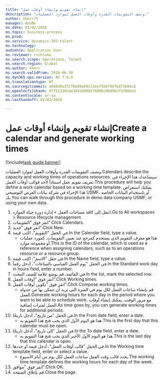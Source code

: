 ```yaml
--- 
title: "إنشاء تقويم وإنشاء أوقات عمل"
description: "وتصف التقويمات القدرة وأوقات العمل لموارد العمليات."
author: kherr75
manager: AnnBe
ms.date: 03/02/2016
ms.topic: business-process
ms.prod: 
ms.service: dynamics-365-talent
ms.technology: 
audience: Application User
ms.reviewer: rschloma
ms.search.scope: Operations, Talent
ms.search.region: Global
ms.author: kherr
ms.search.validFrom: 2016-06-30
ms.dyn365.ops.version: AX 7.0.0
ms.translationtype: HT
ms.sourcegitcommit: a9d0d9a3f278a09e89311ee75b6f95fb4f3b04cb
ms.openlocfilehash: 97751310cee3441d80d57860bc90490cf5708de2
ms.contentlocale: ar-sa
ms.lasthandoff: 02/02/2018

---
```

# <a name="create-a-calendar-and-generate-working-times"></a><span data-ttu-id="210f8-103">إنشاء تقويم وإنشاء أوقات عمل</span><span class="sxs-lookup"><span data-stu-id="210f8-103">Create a calendar and generate working times</span></span>

[!include[task guide banner](../../includes/task-guide-banner.md)]

<span data-ttu-id="210f8-104">وتصف التقويمات القدرة وأوقات العمل لموارد العمليات.</span><span class="sxs-lookup"><span data-stu-id="210f8-104">Calendars describe the capacity and working times of operations resources.</span></span> <span data-ttu-id="210f8-105">سيساعدك هذا الإجراء في تعريف تقويم عمل استناداً لأحد قوالب أوقات العمل.</span><span class="sxs-lookup"><span data-stu-id="210f8-105">This procedure will help you define a work calendar based on a working time template.</span></span> <span data-ttu-id="210f8-106">يمكنك استعراض هذا الإجراء في شركة بيانات العرض التوضيحي USMF، أو باستخدام البيانات الخاصة بك.</span><span class="sxs-lookup"><span data-stu-id="210f8-106">You can walk through this procedure in demo data company USMF, or using your own data.</span></span>

1. <span data-ttu-id="210f8-107">انتقل إلى كافة مساحات العمل > إدارة دورة حياة الموارد.</span><span class="sxs-lookup"><span data-stu-id="210f8-107">Go to All workspaces > Resource lifecycle management.</span></span>
2. <span data-ttu-id="210f8-108">انقر فوق "التقويمات".</span><span class="sxs-lookup"><span data-stu-id="210f8-108">Click Calendars.</span></span>
3. <span data-ttu-id="210f8-109">انقر فوق "جديد".</span><span class="sxs-lookup"><span data-stu-id="210f8-109">Click New.</span></span>
4. <span data-ttu-id="210f8-110">في الحقل "التقويم"، اكتب قيمة.</span><span class="sxs-lookup"><span data-stu-id="210f8-110">In the Calendar field, type a value.</span></span>
    * <span data-ttu-id="210f8-111">هذا هو معرف التقويم الذي يستخدم كمرجع عند تعيين التقويمات، كمورد عمليات أو مجموعة موارد.</span><span class="sxs-lookup"><span data-stu-id="210f8-111">This is the ID of the calendar, which is used as a reference when assigning calendars, such as to an operations resource or a resource group.</span></span>  
5. <span data-ttu-id="210f8-112">في حقل "الاسم"، اكتب قيمة.</span><span class="sxs-lookup"><span data-stu-id="210f8-112">In the Name field, type a value.</span></span>
6. <span data-ttu-id="210f8-113">في الحقل "يوم العمل القياسي بالساعات"، أدخل رقماً.</span><span class="sxs-lookup"><span data-stu-id="210f8-113">In the Standard work day in hours field, enter a number.</span></span>
7. <span data-ttu-id="210f8-114">في القائمة، قم بوضع علامة للصف المحدد.</span><span class="sxs-lookup"><span data-stu-id="210f8-114">In the list, mark the selected row.</span></span>
8. <span data-ttu-id="210f8-115">انقر فوق "أوقات العمل".</span><span class="sxs-lookup"><span data-stu-id="210f8-115">Click Working times.</span></span>
9. <span data-ttu-id="210f8-116">انقر فوق "تكوين أوقات العمل".</span><span class="sxs-lookup"><span data-stu-id="210f8-116">Click Compose working times.</span></span>
    * <span data-ttu-id="210f8-117">قم بإنشاء ساعات العمل لكل يوم في الفترة التي تريد أن تتمكن بها من جدولة العمل.</span><span class="sxs-lookup"><span data-stu-id="210f8-117">Generate working hours for each day in the period where you want to be able to schedule work.</span></span> <span data-ttu-id="210f8-118">مع مرور الوقت، يمكنك إنشاء أوقات العمل لفترات إضافية.</span><span class="sxs-lookup"><span data-stu-id="210f8-118">As time goes by, you can generate working times for additional periods.</span></span>  
10. <span data-ttu-id="210f8-119">في الحقل "من تاريخ"، أدخل تاريخًا.</span><span class="sxs-lookup"><span data-stu-id="210f8-119">In the From date field, enter a date.</span></span>
    * <span data-ttu-id="210f8-120">هذا هو اليوم الأول الذي يجب فتح هذا التقويم به.</span><span class="sxs-lookup"><span data-stu-id="210f8-120">This is the first day that this calendar must be open.</span></span>  
11. <span data-ttu-id="210f8-121">في الحقل "إلى تاريخ"، أدخل تاريخًا.</span><span class="sxs-lookup"><span data-stu-id="210f8-121">In the To date field, enter a date.</span></span>
    * <span data-ttu-id="210f8-122">هذا هو اليوم الأول الأخير الذي يجب فتح هذا التقويم به.</span><span class="sxs-lookup"><span data-stu-id="210f8-122">This is the last day that this calendar is open.</span></span>  
12. <span data-ttu-id="210f8-123">في الحقل "قالب أوقات العمل"، أدخل قيمة أو حددها.</span><span class="sxs-lookup"><span data-stu-id="210f8-123">In the Working time template field, enter or select a value.</span></span>
    * <span data-ttu-id="210f8-124">يحدد قالب وقت العمل ساعات العمل لكل يوم من أيام الأسبوع.</span><span class="sxs-lookup"><span data-stu-id="210f8-124">The working time template defines the working hours for each day of the week.</span></span>  
13. <span data-ttu-id="210f8-125">انقر فوق "موافق".</span><span class="sxs-lookup"><span data-stu-id="210f8-125">Click OK.</span></span>
14. <span data-ttu-id="210f8-126">قم بإغلاق الصفحة.</span><span class="sxs-lookup"><span data-stu-id="210f8-126">Close the page.</span></span>


